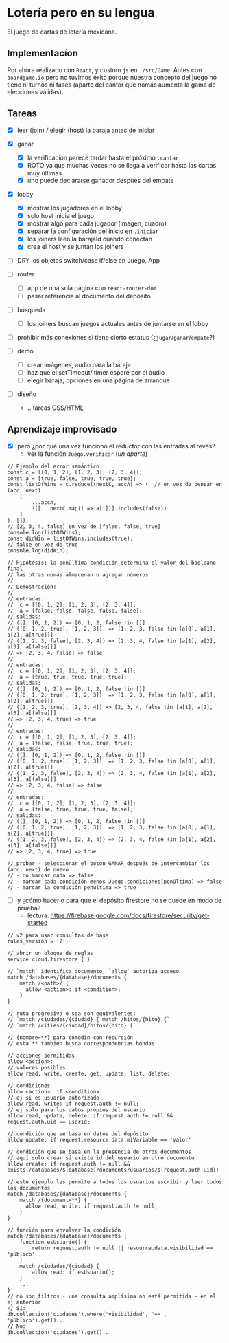 # Lotería pero en su lengua

El juego de cartas de lotería mexicana.

## Implementacíon

Por ahora realizado con `React`, y custom `js` en `./src/Game`. Antes con `boardgame.io` pero no tuvimos éxito porque nuestra concepto del juego no tiene ni turnos ni fases (aparte del cantor que nomás aumenta la gama de elecciones válidas).

## Tareas

- [X] leer (join) / elegir (host) la baraja antes de iniciar

- [X] ganar
	- [X] la verificación parece tardar hasta el próximo `.cantar`
	- [X] ROTO ya que muchas veces no se llega a verificar hasta las cartas muy últimas
	- [X] uno puede declararse ganador después del empate

- [X] lobby
	- [X] mostrar los jugadores en el lobby
	- [X] solo host inicia el juego
	- [X] mostrar algo para cada jugador (imagen, cuadro)
	- [X] separar la configuración del inicio en `.iniciar`
	- [X] los joiners leen la barajaId cuando conectan
	- [X] crea el host y se juntan los joiners

- [ ] DRY los objetos switch/case if/else en Juego, App

- [ ] router
	- [ ] app de una sola página con `react-router-dom`
	- [ ] pasar referencia al documento del depósito

- [ ] búsqueda
	- [ ] los joiners buscan juegos actuales antes de juntarse en el lobby

- [ ] prohibir más conexiones si tiene cierto estatus (¿`jugar`/`ganar`/`empate`?)

- [ ] demo
	- [ ] crear imágenes, audio para la baraja
	- [ ] haz que el setTimeout/.timer espere por el audio
	- [ ] elegir baraja, opciones en una página de arranque

- [ ] diseño
	- ...tareas CSS/HTML

## Aprendizaje improvisado

- [X] pero ¿por qué una vez funcionó el reductor con las entradas al revés?
	- ver la función `Juego.verificar` (_un aparte_)
```
// Ejemplo del error semántico
const c = [[0, 1, 2], [1, 2, 3], [2, 3, 4]];
const a = [true, false, true, true, true];
const listOfWins = c.reduce((nextC, accA) => ( 	// en vez de pensar en (acc, next)
	[
		...accA,
		!([...nextC.map(i => a[i])].includes(false))
	]
), []);
// [2, 3, 4, false] en vez de [false, false, true]
console.log(listOfWins);
const didWin = listOfWins.includes(true);
// false en vez de true
console.log(didWin);

// Hipótesis: la penúltima condición determina el valor del booleano final
// las otras nomás almacenan o agregan números
//
// Demostración:
//
// entradas:
//  c = [[0, 1, 2], [1, 2, 3], [2, 3, 4]];
// 	a = [false, false, false, false, false];
// salidas:
// ([], [0, 1, 2]) => [0, 1, 2, false !in []]
// ([0, 1, 2, true], [1, 2, 3])  => [1, 2, 3, false !in [a[0], a[1], a[2], a[true]]]
// ([1, 2, 3, false], [2, 3, 4]) => [2, 3, 4, false !in [a[1], a[2], a[3], a[false]]]
// => [2, 3, 4, false] => false
//
// entradas:
//  c = [[0, 1, 2], [1, 2, 3], [2, 3, 4]];
// 	a = [true, true, true, true, true];
// salidas:
// ([], [0, 1, 2]) => [0, 1, 2, false !in []]
// ([0, 1, 2, true], [1, 2, 3])  => [1, 2, 3, false !in [a[0], a[1], a[2], a[true]]]
// ([1, 2, 3, true], [2, 3, 4]) => [2, 3, 4, false !in [a[1], a[2], a[3], a[false]]]
// => [2, 3, 4, true] => true
//
// entradas:
//  c = [[0, 1, 2], [1, 2, 3], [2, 3, 4]];
// 	a = [false, false, true, true, true];
// salidas:
// ([], [0, 1, 2]) => [0, 1, 2, false !in []]
// ([0, 1, 2, true], [1, 2, 3])  => [1, 2, 3, false !in [a[0], a[1], a[2], a[true]]]
// ([1, 2, 3, false], [2, 3, 4]) => [2, 3, 4, false !in [a[1], a[2], a[3], a[false]]]
// => [2, 3, 4, false] => false
//
// entradas:
//  c = [[0, 1, 2], [1, 2, 3], [2, 3, 4]];
// 	a = [false, true, true, true, false];
// salidas:
// ([], [0, 1, 2]) => [0, 1, 2, false !in []]
// ([0, 1, 2, true], [1, 2, 3])  => [1, 2, 3, false !in [a[0], a[1], a[2], a[true]]]
// ([1, 2, 3, false], [2, 3, 4]) => [2, 3, 4, false !in [a[1], a[2], a[3], a[false]]]
// => [2, 3, 4, true] => true

// probar - seleccionar el botón GANAR después de intercambiar los (acc, next) de nuevo
// - no marcar nada => false
// - marcar cada condición menos Juego.condiciones[penúltima] => false
// - marcar la condición penúltima => true
```

- [ ] y ¿cómo hacerlo para que el depósito firestore no se quede en modo de prueba?
	- lectura: https://firebase.google.com/docs/firestore/security/get-started
```
// v2 para usar consultas de base
rules_version = '2';

// abrir un bloque de reglas
service cloud.firestore { }

// `match` identifica documento, `allow` autoriza acceso
match /databases/{database}/documents {
	match /<path>/ {
	  allow <action>: if <condition>;
	}
}

// ruta progresiva o sea son equivalentes:
// `match /ciudades/{ciudad} { match /hitos/{hito} {`
// `match /cities/{ciudad}/hitos/{hito} {`

// {nombre=**} para comodín con recursión
// esta ** también busca correspondencias hondas

// acciones permitidas
allow <action>:
// valores posibles
allow read, write, create, get, update, list, delete:

// condiciones
allow <action>: if <condition>
// ej si es usuario autorizado
allow read, write: if request.auth != null;
// ej solo para los datos propios del usuario
allow read, update, delete: if request.auth != null && request.auth.uid == userId;

// condición que se basa en datos del depósito
allow update: if request.resource.data.miVariable == 'valor'

// condición que se basa en la presencia de otros documentos
// aquí solo crear si existe id del usuario en otro documento
allow create: if request.auth != null && exists(/databases/$(database)/documents/usuarios/$(request.auth.uid))

// este ejemplo les permite a todos los usuarios escribir y leer todos los documentos
match /databases/{database}/documents {
	match /{document=**} {
	  allow read, write: if request.auth != null;
	}
}

// función para envolver la condición
match /databases/{database}/documents {
	function esUsuario() {
		return request.auth != null || resource.data.visibilidad == 'público'
	}
	match /ciudades/{ciudad} {
		allow read: if esUsuario();
	}
	...
}
// no son filtros - una consulta amplísima no está permitida - en el ej anterior
// Sí:
db.collection('ciudades').where('visibilidad', '==', 'público').get()...
// No:
db.collection('ciudades').get()...

```